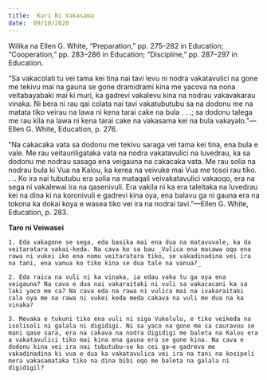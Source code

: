 ```yaml
---
title:  Kuri Ni Vakasama
date:  09/10/2020
---
```


Wilika na Ellen G. White, “Preparation,” pp. 275–282 in Education; “Cooperation,” pp. 283–286 in Education; “Discipline,” pp. 287–297 in Education.

“Sa vakacolati tu vei tama kei tina nai tavi levu ni nodra vakatavulici na gone me tekivu mai na gauna se gone dramidrami kina me yacova na nona veitabayabaki mai ki muri, ka gadrevi vakalevu kina na nodrau vakavakarau vinaka. Ni bera ni rau qai colata nai tavi vakatubutubu sa na dodonu me na matata tiko veirau na lawa ni kena tarai cake na bula . . .; sa dodonu talega me rau kila na lawa ni kena tarai cake na vakasama kei na bula vakayalo.”—Ellen G. White, Education, p. 276.

“Na cakacaka vata sa dodonu me tekivu saraga vei tama kei tina, ena bula e vale. Me rau veitauriligataka vata na nodra vakatavulici na luvedrau, ka sa dodonu me nodrau sasaga ena veigauna na cakacaka vata. Me rau solia na nodrau bula ki Vua na Kalou, ka kerea na veivuke mai Vua me tosoi rau tiko. . .. Ko ira nai tubutubu era solia na mataqali veivakatavulici vakaoqo, era na sega ni vakalewai ira na qasenivuli. Era vakila ni ka era taleitaka na luvedrau kei na dina ki na koronivuli e gadrevi kina oya, ena balavu ga ni gauna era na tokona ka dokai koya e wasea tiko vei ira na nodrai tavi.”—Ellen G. White, Education, p. 283.

**Taro ni Veiwasei**

`1. Eda vakagone se sega, eda basika mai ena dua na matavuvale, ka da veitaratara vakai-keda. Na cava ko sa bau _Vulica ena macawa oqo ena rawa ni vukei iko ena nomu veitaratara tiko, se vakadinadina vei ira na tani, ena vanua ko tiko kina se dua tale na vanua?_`

`2. Eda raica na vuli ni ka vinaka, ia edau vaka tu ga oya ena veigauna? Na cava e dua nai vakaraitaki ni vuli sa vakacacani ka sa laki yaco me ca? Na cava eda na rawa ni vulica mai na ivakaraitaki cala oya me na rawa ni vukei keda meda cakava na vuli me dua na ka vinaka?`

`3. Mevaka e tukuni tiko ena vuli ni siga Vukelulu, e tiko veikeda na isolisoli ni galala ni digidigi. Ni sa yaco na gone me sa cauravou se mani qase sara, era na cakava na nodra digidigi me baleta na Kalou era a vakatavulici tiko mai kina ena gauna era se gone kina. Na cava e dodonu kina vei ira nai tubutubu—se ko cei ga—e gadreva me vakadinadina ki vua e dua ka vakatavulica vei ira na tani na kosipeli mera vakasamataka tiko na dina bibi oqo me baleta na galala ni digidigil?`